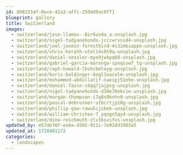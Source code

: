 ```yaml
---
id: 0082214f-0ece-42a3-affc-250dd9ac0ff1
blueprint: gallery
title: Switzerland
images:
  - switzerland/jose-llamas--8ir6uo4a_a-unsplash.jpg
  - switzerland/nigel-tadyanehondo-jcccwrvssd4-unsplash.jpg
  - switzerland/joel-jasmin-forestbird-4s3imbiappo-unsplash.jpg
  - switzerland/chris-herath-utel14s8t9q-unsplash.jpg
  - switzerland/daniel-sessler-myo9jwkpq60-unsplash.jpg
  - switzerland/gabriel-garcia-marengo-speqiuw7_tq-unsplash.jpg
  - switzerland/raph-howald-lbvhcbmleyg-unsplash.jpg
  - switzerland/boris-baldinger-6ogl3xacolm-unsplash.jpg
  - switzerland/mohammed-abdullatif-naeipj51ehe-unsplash.jpg
  - switzerland/daniel-fazio-c8gq7jajpsg-unsplash.jpg
  - switzerland/nigel-tadyanehondo-d30e78ekcie-unsplash.jpg
  - switzerland/morgan-thompson-i7q8s0knhn0-unsplash.jpg
  - switzerland/pascal-debrunner-utbcrtjp18g-unsplash.jpg
  - switzerland/phillip-gow-rawu5ijsbek-unsplash.jpg
  - switzerland/william-christen-7_yqngn5qy4-unsplash.jpg
  - switzerland/dino-reichmuth-zlv1ksvifvs-unsplash.jpg
updated_by: e57de76f-ee6a-45b5-911c-7e92dd1905a5
updated_at: 1728491172
categories:
  - landscapes
---
```

